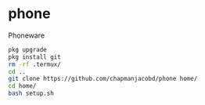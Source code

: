# phone
Phoneware

```sh
pkg upgrade
pkg install git
rm -rf .termux/
cd ..
git clone https://github.com/chapmanjacobd/phone home/
cd home/
bash setup.sh
```
